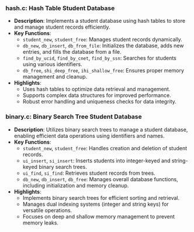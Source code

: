 ### hash.c: Hash Table Student Database
- **Description**: Implements a student database using hash tables to store and manage student records efficiently.
- **Key Functions**:
  - `student_new`, `student_free`: Manages student records dynamically.
  - `db_new`, `db_insert`, `db_from_file`: Initializes the database, adds new entries, and fills the database from a file.
  - `find_by_ucid`, `find_by_cnet`, `find_by_ssn`: Searches for students using various identifiers.
  - `db_free`, `shi_deep_free`, `ihi_shallow_free`: Ensures proper memory management and cleanup.
- **Highlights**:
  - Uses hash tables to optimize data retrieval and management.
  - Supports complex data structures for improved performance.
  - Robust error handling and uniqueness checks for data integrity.

### binary.c: Binary Search Tree Student Database
- **Description**: Utilizes binary search trees to manage a student database, enabling efficient data operations using identifiers and names.
- **Key Functions**:
  - `student_new`, `student_free`: Handles creation and deletion of student records.
  - `ui_insert`, `si_insert`: Inserts students into integer-keyed and string-keyed binary search trees.
  - `ui_find`, `si_find`: Retrieves student records from trees.
  - `db_new`, `db_insert`, `db_free`: Manages overall database functions, including initialization and memory cleanup.
- **Highlights**:
  - Implements binary search trees for efficient sorting and retrieval.
  - Manages dual indexing systems (integer and string keys) for versatile operations.
  - Focuses on deep and shallow memory management to prevent memory leaks.
